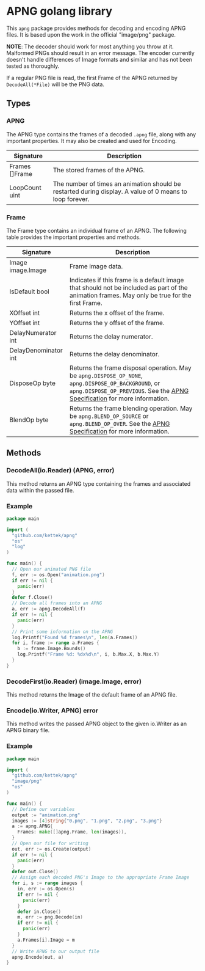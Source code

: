 # APNG golang library
This `apng` package provides methods for decoding and encoding APNG files. It is based upon the work in the official "image/png" package.

**NOTE**: The decoder should work for most anything you throw at it. Malformed PNGs should result in an error message. The encoder currently doesn't handle differences of Image formats and similar and has not been tested as thoroughly.

If a regular PNG file is read, the first Frame of the APNG returned by `DecodeAll(*File)` will be the PNG data.

## Types
### APNG
The APNG type contains the frames of a decoded `.apng` file, along with any important properties. It may also be created and used for Encoding.

| Signature                 | Description                   |
|---------------------------|-------------------------------|
| Frames []Frame            | The stored frames of the APNG.|
| LoopCount uint            | The number of times an animation should be restarted during display. A value of 0 means to loop forever.   |

### Frame
The Frame type contains an individual frame of an APNG. The following table provides the important properties and methods.

| Signature                 | Description      |
|---------------------------|------------------|
| Image image.Image           | Frame image data. |
| IsDefault bool            | Indicates if this frame is a default image that should not be included as part of the animation frames. May only be true for the first Frame. |
| XOffset int               | Returns the x offset of the frame. |
| YOffset int               | Returns the y offset of the frame. |
| DelayNumerator int        | Returns the delay numerator.       |
| DelayDenominator int      | Returns the delay denominator.     |
| DisposeOp byte           | Returns the frame disposal operation. May be `apng.DISPOSE_OP_NONE`, `apng.DISPOSE_OP_BACKGROUND`, or `apng.DISPOSE_OP_PREVIOUS`. See the [APNG Specification](https://wiki.mozilla.org/APNG_Specification#.60fcTL.60:_The_Frame_Control_Chunk) for more information. |
| BlendOp byte              | Returns the frame blending operation. May be `apng.BLEND_OP_SOURCE` or `apng.BLEND_OP_OVER`. See the [APNG Specification](https://wiki.mozilla.org/APNG_Specification#.60fcTL.60:_The_Frame_Control_Chunk) for more information. |

## Methods
### DecodeAll(io.Reader) (APNG, error)
This method returns an APNG type containing the frames and associated data within the passed file.

### Example
```go
package main

import (
  "github.com/kettek/apng"
  "os"
  "log"
)

func main() {
  // Open our animated PNG file
  f, err := os.Open("animation.png")
  if err != nil {
    panic(err)
  }
  defer f.Close()
  // Decode all frames into an APNG
  a, err := apng.DecodeAll(f)
  if err != nil {
    panic(err)
  }
  // Print some information on the APNG
  log.Printf("Found %d frames\n", len(a.Frames))
  for i, frame := range a.Frames {
    b := frame.Image.Bounds()
    log.Printf("Frame %d: %dx%d\n", i, b.Max.X, b.Max.Y)
  }
}

```

### DecodeFirst(io.Reader) (image.Image, error)
This method returns the Image of the default frame of an APNG file.

### Encode(io.Writer, APNG) error
This method writes the passed APNG object to the given io.Writer as an APNG binary file.

### Example
```go
package main

import (
  "github.com/kettek/apng"
  "image/png"
  "os"
)

func main() {
  // Define our variables
  output := "animation.png"
  images := [4]string{"0.png", "1.png", "2.png", "3.png"}
  a := apng.APNG{
    Frames: make([]apng.Frame, len(images)),
  }
  // Open our file for writing
  out, err := os.Create(output)
  if err != nil {
    panic(err)
  }
  defer out.Close()
  // Assign each decoded PNG's Image to the appropriate Frame Image
  for i, s := range images {
    in, err := os.Open(s)
    if err != nil {
      panic(err)
    }
    defer in.Close()
    m, err := png.Decode(in)
    if err != nil {
      panic(err)
    }
    a.Frames[i].Image = m
  }
  // Write APNG to our output file
  apng.Encode(out, a)
}
```
